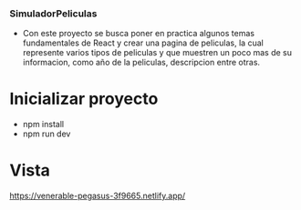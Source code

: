 ### SimuladorPeliculas

- Con este proyecto se busca poner en practica algunos temas fundamentales de React  y crear una pagina de peliculas, la cual represente varios tipos de peliculas y que muestren un poco mas de su informacion, como año de la peliculas, descripcion entre otras.

# Inicializar proyecto

- npm install
- npm run dev


# Vista
https://venerable-pegasus-3f9665.netlify.app/
